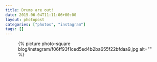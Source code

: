 ```yaml
---
title: Drums are out!
date: 2015-06-04T11:11:06+00:00
layout: photopost
categories: ["photos", "instagram"]
tags: []
---
```


<figure class="photo photo--square">
  {% picture photo-square blog/instagram/f06ff93f1ced5ed4b2ba655f22bfdaa9.jpg alt="" %}
</figure>


